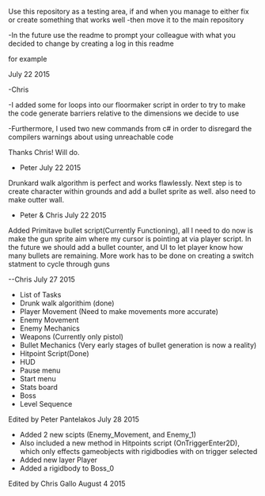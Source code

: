 
Use this repository as a testing area, if and when you manage to either fix or create something that works well
-then move it to the main repository
 
-In the future use the readme to prompt your colleague with what you decided to change by creating a log in this readme

for example

July 22 2015

-Chris


-I added some for loops into our floormaker script in order to try to make the code generate barriers relative to the dimensions we decide to use

-Furthermore, I used two  new commands from c# in order to disregard the compilers warnings about using unreachable code

Thanks Chris! Will do.

- Peter
July 22 2015


Drunkard walk algorithm is perfect and works flawlessly. Next step is to create character within grounds and add a bullet sprite as well.
also need to make outter wall.

- Peter & Chris 
July 22 2015

Added Primitave bullet script(Currently Functioning), all I need to do now is make the gun sprite aim where my cursor
is pointing at via player script. In the future we should add a bullet counter, and UI to let player know how many bullets are remaining. More work has to be done on creating a switch statment to cycle through guns

--Chris 
July 27 2015




- List of Tasks 
- Drunk walk algorithim (done)
- Player Movement (Need to make movements more accurate)
- Enemy Movement 
- Enemy Mechanics
- Weapons (Currently only pistol)
- Bullet Mechanics (Very early stages of bullet generation is now a reality)
- Hitpoint Script(Done)
- HUD
- Pause menu
- Start menu
- Stats board
- Boss
- Level Sequence


Edited by Peter Pantelakos
July 28 2015

 - Added 2 new scipts (Enemy_Movement, and Enemy_1)
 - Also included a new method in Hitpoints script (OnTriggerEnter2D), which only effects gameobjects with rigidbodies with on trigger selected
 - Added new layer Player
 - Added a rigidbody to Boss_0

Edited by Chris Gallo
August 4 2015

